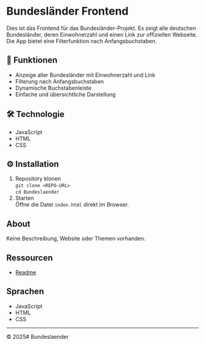 # Bundesländer Frontend

Dies ist das Frontend für das Bundesländer-Projekt. Es zeigt alle deutschen Bundesländer, deren Einwohnerzahl und einen Link zur offiziellen Webseite. Die App bietet eine Filterfunktion nach Anfangsbuchstaben.

## 🚀 Funktionen

- Anzeige aller Bundesländer mit Einwohnerzahl und Link
- Filterung nach Anfangsbuchstaben
- Dynamische Buchstabenleiste
- Einfache und übersichtliche Darstellung

## 🛠️ Technologie

- JavaScript
- HTML
- CSS

## ⚙️ Installation

1. Repository klonen  
   `git clone <REPO-URL>`  
   `cd Bundeslaender`
2. Starten  
   Öffne die Datei `index.html` direkt im Browser.

## About

Keine Beschreibung, Website oder Themen vorhanden.

## Ressourcen

- [Readme](README.md)

## Sprachen

- JavaScript
- HTML
- CSS

---

© 2025# Bundeslaender
